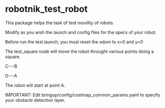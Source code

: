 # robotnik_test_robot

This package helps the task of test movility of robots.

Modify as you wish the launch and config files for the specs of your robot.

Before run the test.launch, you must reset the odom to x=0 and y=0

The test_square node will move the robot throught various points doing a square.

C---B


D---A
 
The robot will start at point A.

IMPORTANT: Edit bringup/config/costmap_common_params.yaml to specify your obstacle detection layer.
